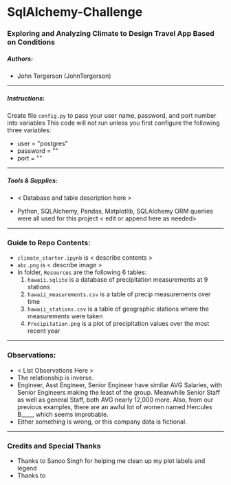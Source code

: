 # SqlAlchemy-Challenge

### Exploring and Analyzing Climate to Design Travel App Based on Conditions

##### Authors:
* John Torgerson (JohnTorgerson)
---

##### Instructions:
Create file `config.py` to pass your user name, password, and port number into variables
This code will not run unless you first configure the following three variables:
* user = "postgres"
* password = "<YOUR PostgreSQL Password HERE>"
* port = "<Your PostgreSQL Port Number HERE>"
---
    
##### Tools & Supplies:
* < Database and table description here >

* Python, SQLAlchemy, Pandas, Matplotlib, SQLAlchemy ORM queriies were all used for this project < edit or append here as needed>
---

### Guide to Repo Contents:

* `climate_starter.ipynb` is < describe contents >
* `abc.png` is < describe image >
* In folder, `Resources` are the following 6 tables:
    1. `hawaii.sqlite` is a database of precipitation measurements at 9 stations
    2. `hawaii_measurements.csv` is a table of precip measurements over time
    3. `hawaii_stations.csv` is a table of geographic stations where the measurements were taken
    4. `Precipitation.png` is a plot of precipitation values over the most recent year
---

### Observations:
* < List Observations Here >
* The relationship is inverse.
* Engineer, Asst Engineer, Senior Engineer have similar AVG Salaries, with Senior Engineers making the least of the group. Meanwhile Senior Staff as well as general Staff, both AVG nearly 12,000 more. Also, from our previous examples, there are an awful lot of women named Hercules B____, which seems improbable.
* Either something is wrong, or this company data is fictional.

---

### Credits and Special Thanks

* Thanks to Sanoo Singh for helping me clean up my plot labels and legend
* Thanks to 